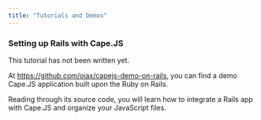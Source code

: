 ```yaml
---
title: "Tutorials and Demos"
---
```


<a class="anchor" id="setting-up-rails-with-capejs"></a>
### Setting up Rails with Cape.JS

This tutorial has not been written yet.

At https://github.com/oiax/capejs-demo-on-rails,
you can find a demo Cape.JS application built upon the Ruby on Rails.

Reading through its source code, you will learn how to integrate
a Rails app with Cape.JS and organize your JavaScript files.
